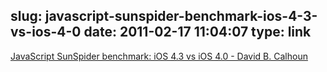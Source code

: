 slug: javascript-sunspider-benchmark-ios-4-3-vs-ios-4-0
date: 2011-02-17 11:04:07
type: link
---

[JavaScript SunSpider benchmark: iOS 4.3 vs iOS 4.0 - David B. Calhoun](http://davidbcalhoun.com/2011/javascript-sunspider-benchmark-ios-4-3-vs-ios-4-0)
